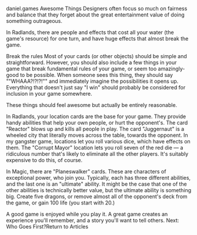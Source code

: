 daniel.games
Awesome Things
Designers often focus so much on fairness and balance that they forget about the great entertainment value of doing something outrageous.

In Radlands, there are people and effects that cost all your water (the game's resource) for one turn, and have huge effects that almost break the game.

Break the rules
Most of your cards (or other objects) should be simple and straightforward. However, you should also include a few things in your game that break fundamental rules of your game, or seem too amazingly-good to be possible. When someone sees this thing, they should say ""WHAAA?!?!?!"" and immediately imagine the possibilities it opens up. Everything that doesn't just say "I win" should probably be considered for inclusion in your game somewhere.

These things should feel awesome but actually be entirely reasonable.

In Radlands, your location cards are the base for your game. They provide handy abilities that help your own people, or hurt the opponent's. The card "Reactor" blows up and kills all people in play. The card "Juggernaut" is a wheeled city that literally moves across the table, towards the opponent.
In my gangster game, locations let you roll various dice, which have effects on them. The "Corrupt Mayor" location lets you roll seven of the red die — a ridiculous number that's likely to eliminate all the other players. It's suitably expensive to do this, of course.

In Magic, there are "Planeswalker" cards. These are characters of exceptional power, who join you. Typically, each has three different abilities, and the last one is an "ultimate" ability. It might be the case that one of the other abilities is technically better value, but the ultimate ability is something big. Create five dragons, or remove almost all of the opponent's deck from the game, or gain 100 life (you start with 20.)

A good game is enjoyed while you play it. A great game creates an experience you'll remember, and a story you'll want to tell others.
Next: Who Goes First?Return to Articles